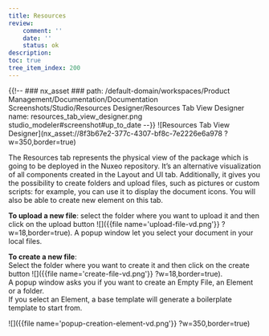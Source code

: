 ```yaml
---
title: Resources
review:
    comment: ''
    date: ''
    status: ok
description:
toc: true
tree_item_index: 200
---
```

{{!--     ### nx_asset ###
    path: /default-domain/workspaces/Product Management/Documentation/Documentation Screenshots/Studio/Resources Designer/Resources Tab View Designer
    name: resources_tab_view_designer.png
    studio_modeler#screenshot#up_to_date
--}}
![Resources Tab View Designer](nx_asset://8f3b67e2-377c-4307-bf8c-7e2226e6a978 ?w=350,border=true)

The Resources tab represents the physical view of the package which is going to be deployed in the Nuxeo repository. It’s an alternative visualization of all components created in the Layout and UI tab. Additionally, it gives you the possibility to create folders and upload files, such as pictures or custom scripts: for example, you can use it to display the document icons. You will also be able to create new element on this tab.

**To upload a new file**: select the folder where you want to upload it and then click on the upload button ![]({{file name='upload-file-vd.png'}} ?w=18,border=true). A popup window let you select your document in your local files.

**To create a new file**: </br>
Select the folder where you want to create it and then click on the create button ![]({{file name='create-file-vd.png'}} ?w=18,border=true).</br>
A popup window asks you if you want to create an Empty File, an Element or a folder.</br>
If you select an Element, a base template will generate a boilerplate template to start from.

![]({{file name='popup-creation-element-vd.png'}} ?w=350,border=true)
